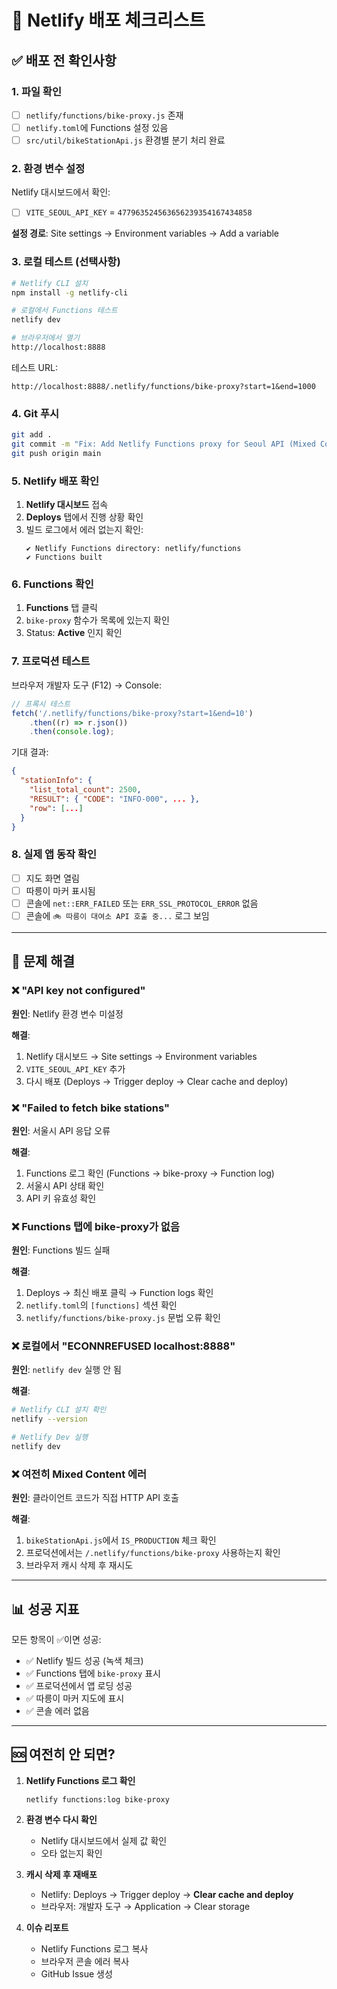 # 🚀 Netlify 배포 체크리스트

## ✅ 배포 전 확인사항

### 1. 파일 확인

-   [ ] `netlify/functions/bike-proxy.js` 존재
-   [ ] `netlify.toml`에 Functions 설정 있음
-   [ ] `src/util/bikeStationApi.js` 환경별 분기 처리 완료

### 2. 환경 변수 설정

Netlify 대시보드에서 확인:

-   [ ] `VITE_SEOUL_API_KEY` = `477963524563656239354167434858`

**설정 경로**: Site settings → Environment variables → Add a variable

### 3. 로컬 테스트 (선택사항)

```bash
# Netlify CLI 설치
npm install -g netlify-cli

# 로컬에서 Functions 테스트
netlify dev

# 브라우저에서 열기
http://localhost:8888
```

테스트 URL:

```
http://localhost:8888/.netlify/functions/bike-proxy?start=1&end=1000
```

### 4. Git 푸시

```bash
git add .
git commit -m "Fix: Add Netlify Functions proxy for Seoul API (Mixed Content)"
git push origin main
```

### 5. Netlify 배포 확인

1. **Netlify 대시보드** 접속
2. **Deploys** 탭에서 진행 상황 확인
3. 빌드 로그에서 에러 없는지 확인:
    ```
    ✔ Netlify Functions directory: netlify/functions
    ✔ Functions built
    ```

### 6. Functions 확인

1. **Functions** 탭 클릭
2. `bike-proxy` 함수가 목록에 있는지 확인
3. Status: **Active** 인지 확인

### 7. 프로덕션 테스트

브라우저 개발자 도구 (F12) → Console:

```javascript
// 프록시 테스트
fetch('/.netlify/functions/bike-proxy?start=1&end=10')
    .then((r) => r.json())
    .then(console.log);
```

기대 결과:

```json
{
  "stationInfo": {
    "list_total_count": 2500,
    "RESULT": { "CODE": "INFO-000", ... },
    "row": [...]
  }
}
```

### 8. 실제 앱 동작 확인

-   [ ] 지도 화면 열림
-   [ ] 따릉이 마커 표시됨
-   [ ] 콘솔에 `net::ERR_FAILED` 또는 `ERR_SSL_PROTOCOL_ERROR` 없음
-   [ ] 콘솔에 `🚲 따릉이 대여소 API 호출 중...` 로그 보임

---

## 🔧 문제 해결

### ❌ "API key not configured"

**원인**: Netlify 환경 변수 미설정

**해결**:

1. Netlify 대시보드 → Site settings → Environment variables
2. `VITE_SEOUL_API_KEY` 추가
3. 다시 배포 (Deploys → Trigger deploy → Clear cache and deploy)

### ❌ "Failed to fetch bike stations"

**원인**: 서울시 API 응답 오류

**해결**:

1. Functions 로그 확인 (Functions → bike-proxy → Function log)
2. 서울시 API 상태 확인
3. API 키 유효성 확인

### ❌ Functions 탭에 bike-proxy가 없음

**원인**: Functions 빌드 실패

**해결**:

1. Deploys → 최신 배포 클릭 → Function logs 확인
2. `netlify.toml`의 `[functions]` 섹션 확인
3. `netlify/functions/bike-proxy.js` 문법 오류 확인

### ❌ 로컬에서 "ECONNREFUSED localhost:8888"

**원인**: `netlify dev` 실행 안 됨

**해결**:

```bash
# Netlify CLI 설치 확인
netlify --version

# Netlify Dev 실행
netlify dev
```

### ❌ 여전히 Mixed Content 에러

**원인**: 클라이언트 코드가 직접 HTTP API 호출

**해결**:

1. `bikeStationApi.js`에서 `IS_PRODUCTION` 체크 확인
2. 프로덕션에서는 `/.netlify/functions/bike-proxy` 사용하는지 확인
3. 브라우저 캐시 삭제 후 재시도

---

## 📊 성공 지표

모든 항목이 ✅이면 성공:

-   ✅ Netlify 빌드 성공 (녹색 체크)
-   ✅ Functions 탭에 `bike-proxy` 표시
-   ✅ 프로덕션에서 앱 로딩 성공
-   ✅ 따릉이 마커 지도에 표시
-   ✅ 콘솔 에러 없음

---

## 🆘 여전히 안 되면?

1. **Netlify Functions 로그 확인**

    ```
    netlify functions:log bike-proxy
    ```

2. **환경 변수 다시 확인**

    - Netlify 대시보드에서 실제 값 확인
    - 오타 없는지 확인

3. **캐시 삭제 후 재배포**

    - Netlify: Deploys → Trigger deploy → **Clear cache and deploy**
    - 브라우저: 개발자 도구 → Application → Clear storage

4. **이슈 리포트**
    - Netlify Functions 로그 복사
    - 브라우저 콘솔 에러 복사
    - GitHub Issue 생성
